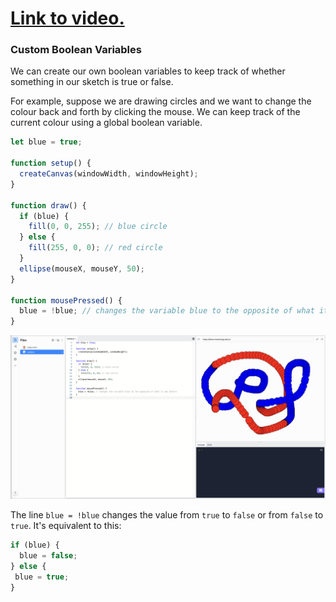# [Link to video.](https://www.youtube.com/watch?v=BybZpoQWfQQ&list=PLVD25niNi0BnKbPM0lUEfNYcWixQZ98cY)

### Custom Boolean Variables

We can create our own boolean variables to keep track of whether something in our sketch is true or false. 

For example, suppose we are drawing circles and we want to change the colour back and forth by clicking the mouse. We can keep track of the current colour using a global boolean variable.

```js
let blue = true;

function setup() {
  createCanvas(windowWidth, windowHeight);
}

function draw() {
  if (blue) {
    fill(0, 0, 255); // blue circle
  } else {
    fill(255, 0, 0); // red circle
  }
  ellipse(mouseX, mouseY, 50);
}

function mousePressed() {
  blue = !blue; // changes the variable blue to the opposite of what it was before
}
```

![](../../Images/Red_And_Blue_1.png)

The line `blue = !blue` changes the value from `true` to `false` or from `false` to `true`. It's equivalent to this:

```js
if (blue) {
  blue = false;
} else {
 blue = true;
}
```

